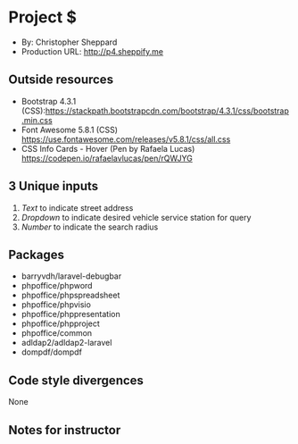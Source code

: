 # Project $
+ By: Christopher Sheppard
+ Production URL: <http://p4.sheppify.me>

## Outside resources
+ Bootstrap 4.3.1 (CSS):<https://stackpath.bootstrapcdn.com/bootstrap/4.3.1/css/bootstrap.min.css>
+ Font Awesome 5.8.1 (CSS) <https://use.fontawesome.com/releases/v5.8.1/css/all.css>
+ CSS Info Cards - Hover (Pen by Rafaela Lucas) <https://codepen.io/rafaelavlucas/pen/rQWJYG>

## 3 Unique inputs
1. *Text* to indicate street address
2. *Dropdown* to indicate desired vehicle service station for query
3. *Number* to indicate the search radius

## Packages
+   barryvdh/laravel-debugbar
+   phpoffice/phpword
+   phpoffice/phpspreadsheet
+   phpoffice/phpvisio
+   phpoffice/phppresentation
+   phpoffice/phpproject
+   phpoffice/common
+   adldap2/adldap2-laravel
+   dompdf/dompdf

## Code style divergences
None

## Notes for instructor
